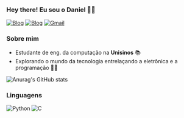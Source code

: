 ### Hey there! Eu sou o Daniel 🤙🏻
[![Blog](https://img.shields.io/badge/Instagram-E4405F?style=for-the-badge&logo=instagram&logoColor=white)](https://www.instagram.com/_alveesdani_/) 
[![Blog](https://img.shields.io/badge/LinkedIn-0077B5?style=for-the-badge&logo=linkedin&logoColor=white)](https://www.linkedin.com/in/4lv3s-d4ni3l/) 
[![Gmail](https://img.shields.io/badge/Gmail-D14836?style=for-the-badge&logo=gmail&logoColor=white)](mailto:danielalvesdarosa11@gmail.com)

### Sobre mim

* Estudante de eng. da computação na **Unisinos** 📚
* Explorando o mundo da tecnologia entrelaçando a eletrônica e a programação 👨‍💻


![Anurag's GitHub stats](https://github-readme-stats.vercel.app/api?username=aalvesden&theme=dark&apprentice=true)

### Linguagens
![Python](https://img.shields.io/badge/Python-14354C?style=for-the-badge&logo=python&logoColor=white)
![C](https://img.shields.io/badge/C-00599C?style=for-the-badge&logo=&logoColor=white)

